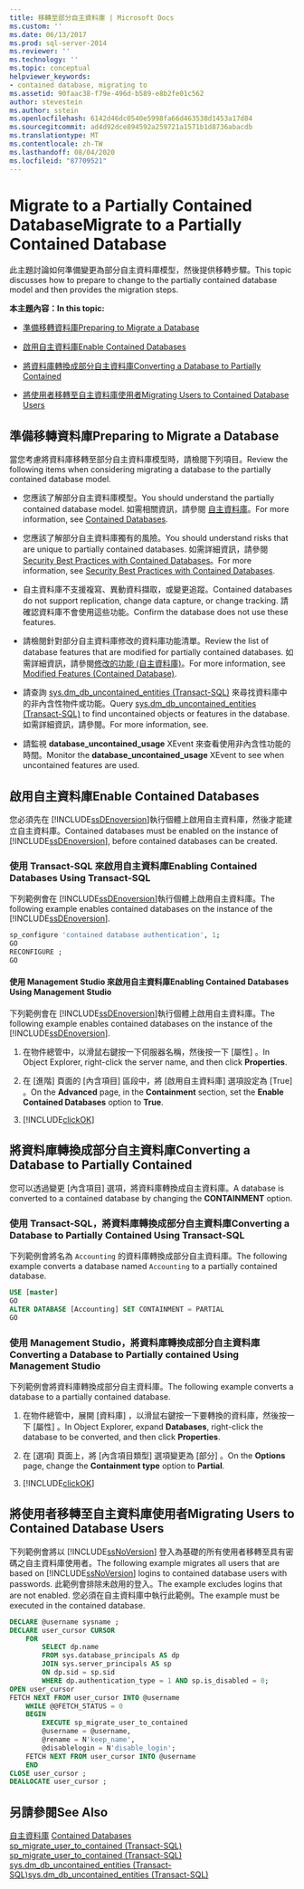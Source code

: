 ```yaml
---
title: 移轉至部分自主資料庫 | Microsoft Docs
ms.custom: ''
ms.date: 06/13/2017
ms.prod: sql-server-2014
ms.reviewer: ''
ms.technology: ''
ms.topic: conceptual
helpviewer_keywords:
- contained database, migrating to
ms.assetid: 90faac38-f79e-496d-b589-e8b2fe01c562
author: stevestein
ms.author: sstein
ms.openlocfilehash: 6142d46dc0540e5998fa66d463538d1453a17d84
ms.sourcegitcommit: ad4d92dce894592a259721a1571b1d8736abacdb
ms.translationtype: MT
ms.contentlocale: zh-TW
ms.lasthandoff: 08/04/2020
ms.locfileid: "87709521"
---
```

# <a name="migrate-to-a-partially-contained-database"></a><span data-ttu-id="2fe15-102">Migrate to a Partially Contained Database</span><span class="sxs-lookup"><span data-stu-id="2fe15-102">Migrate to a Partially Contained Database</span></span>
  <span data-ttu-id="2fe15-103">此主題討論如何準備變更為部分自主資料庫模型，然後提供移轉步驟。</span><span class="sxs-lookup"><span data-stu-id="2fe15-103">This topic discusses how to prepare to change to the partially contained database model and then provides the migration steps.</span></span>  
  
 <span data-ttu-id="2fe15-104">**本主題內容：**</span><span class="sxs-lookup"><span data-stu-id="2fe15-104">**In this topic:**</span></span>  
  
-   [<span data-ttu-id="2fe15-105">準備移轉資料庫</span><span class="sxs-lookup"><span data-stu-id="2fe15-105">Preparing to Migrate a Database</span></span>](#prepare)  
  
-   [<span data-ttu-id="2fe15-106">啟用自主資料庫</span><span class="sxs-lookup"><span data-stu-id="2fe15-106">Enable Contained Databases</span></span>](#enable)  
  
-   [<span data-ttu-id="2fe15-107">將資料庫轉換成部分自主資料庫</span><span class="sxs-lookup"><span data-stu-id="2fe15-107">Converting a Database to Partially Contained</span></span>](#convert)  
  
-   [<span data-ttu-id="2fe15-108">將使用者移轉至自主資料庫使用者</span><span class="sxs-lookup"><span data-stu-id="2fe15-108">Migrating Users to Contained Database Users</span></span>](#users)  
  
##  <a name="preparing-to-migrate-a-database"></a><a name="prepare"></a> <span data-ttu-id="2fe15-109">準備移轉資料庫</span><span class="sxs-lookup"><span data-stu-id="2fe15-109">Preparing to Migrate a Database</span></span>  
 <span data-ttu-id="2fe15-110">當您考慮將資料庫移轉至部分自主資料庫模型時，請檢閱下列項目。</span><span class="sxs-lookup"><span data-stu-id="2fe15-110">Review the following items when considering migrating a database to the partially contained database model.</span></span>  
  
-   <span data-ttu-id="2fe15-111">您應該了解部分自主資料庫模型。</span><span class="sxs-lookup"><span data-stu-id="2fe15-111">You should understand the partially contained database model.</span></span> <span data-ttu-id="2fe15-112">如需相關資訊，請參閱 [自主資料庫](contained-databases.md)。</span><span class="sxs-lookup"><span data-stu-id="2fe15-112">For more information, see [Contained Databases](contained-databases.md).</span></span>  
  
-   <span data-ttu-id="2fe15-113">您應該了解部分自主資料庫獨有的風險。</span><span class="sxs-lookup"><span data-stu-id="2fe15-113">You should understand risks that are unique to partially contained databases.</span></span> <span data-ttu-id="2fe15-114">如需詳細資訊，請參閱 [Security Best Practices with Contained Databases](security-best-practices-with-contained-databases.md)。</span><span class="sxs-lookup"><span data-stu-id="2fe15-114">For more information, see [Security Best Practices with Contained Databases](security-best-practices-with-contained-databases.md).</span></span>  
  
-   <span data-ttu-id="2fe15-115">自主資料庫不支援複寫、異動資料擷取，或變更追蹤。</span><span class="sxs-lookup"><span data-stu-id="2fe15-115">Contained databases do not support replication, change data capture, or change tracking.</span></span> <span data-ttu-id="2fe15-116">請確認資料庫不會使用這些功能。</span><span class="sxs-lookup"><span data-stu-id="2fe15-116">Confirm the database does not use these features.</span></span>  
  
-   <span data-ttu-id="2fe15-117">請檢閱針對部分自主資料庫修改的資料庫功能清單。</span><span class="sxs-lookup"><span data-stu-id="2fe15-117">Review the list of database features that are modified for partially contained databases.</span></span> <span data-ttu-id="2fe15-118">如需詳細資訊，請參閱[修改的功能 &#40;自主資料庫&#41;](modified-features-contained-database.md)。</span><span class="sxs-lookup"><span data-stu-id="2fe15-118">For more information, see [Modified Features &#40;Contained Database&#41;](modified-features-contained-database.md).</span></span>  
  
-   <span data-ttu-id="2fe15-119">請查詢 [sys.dm_db_uncontained_entities &#40;Transact-SQL&#41;](/sql/relational-databases/system-dynamic-management-views/sys-dm-db-uncontained-entities-transact-sql) 來尋找資料庫中的非內含性物件或功能。</span><span class="sxs-lookup"><span data-stu-id="2fe15-119">Query [sys.dm_db_uncontained_entities &#40;Transact-SQL&#41;](/sql/relational-databases/system-dynamic-management-views/sys-dm-db-uncontained-entities-transact-sql) to find uncontained objects or features in the database.</span></span> <span data-ttu-id="2fe15-120">如需詳細資訊，請參閱。</span><span class="sxs-lookup"><span data-stu-id="2fe15-120">For more information, see.</span></span>  
  
-   <span data-ttu-id="2fe15-121">請監視 **database_uncontained_usage** XEvent 來查看使用非內含性功能的時間。</span><span class="sxs-lookup"><span data-stu-id="2fe15-121">Monitor the **database_uncontained_usage** XEvent to see when uncontained features are used.</span></span>  
  
##  <a name="enable-contained-databases"></a><a name="enable"></a> <span data-ttu-id="2fe15-122">啟用自主資料庫</span><span class="sxs-lookup"><span data-stu-id="2fe15-122">Enable Contained Databases</span></span>  
 <span data-ttu-id="2fe15-123">您必須先在 [!INCLUDE[ssDEnoversion](../../includes/ssdenoversion-md.md)]執行個體上啟用自主資料庫，然後才能建立自主資料庫。</span><span class="sxs-lookup"><span data-stu-id="2fe15-123">Contained databases must be enabled on the instance of [!INCLUDE[ssDEnoversion](../../includes/ssdenoversion-md.md)], before contained databases can be created.</span></span>  
  
### <a name="enabling-contained-databases-using-transact-sql"></a><span data-ttu-id="2fe15-124">使用 Transact-SQL 來啟用自主資料庫</span><span class="sxs-lookup"><span data-stu-id="2fe15-124">Enabling Contained Databases Using Transact-SQL</span></span>  
 <span data-ttu-id="2fe15-125">下列範例會在 [!INCLUDE[ssDEnoversion](../../includes/ssdenoversion-md.md)]執行個體上啟用自主資料庫。</span><span class="sxs-lookup"><span data-stu-id="2fe15-125">The following example enables contained databases on the instance of the [!INCLUDE[ssDEnoversion](../../includes/ssdenoversion-md.md)].</span></span>  
  
```sql  
sp_configure 'contained database authentication', 1;  
GO  
RECONFIGURE ;  
GO  
```  
  
#### <a name="enabling-contained-databases-using-management-studio"></a><span data-ttu-id="2fe15-126">使用 Management Studio 來啟用自主資料庫</span><span class="sxs-lookup"><span data-stu-id="2fe15-126">Enabling Contained Databases Using Management Studio</span></span>  
 <span data-ttu-id="2fe15-127">下列範例會在 [!INCLUDE[ssDEnoversion](../../includes/ssdenoversion-md.md)]執行個體上啟用自主資料庫。</span><span class="sxs-lookup"><span data-stu-id="2fe15-127">The following example enables contained databases on the instance of the [!INCLUDE[ssDEnoversion](../../includes/ssdenoversion-md.md)].</span></span>  
  
1.  <span data-ttu-id="2fe15-128">在物件總管中，以滑鼠右鍵按一下伺服器名稱，然後按一下 [屬性]  。</span><span class="sxs-lookup"><span data-stu-id="2fe15-128">In Object Explorer, right-click the server name, and then click **Properties**.</span></span>  
  
2.  <span data-ttu-id="2fe15-129">在 [進階]  頁面的 [內含項目]  區段中，將 [啟用自主資料庫]  選項設定為 [True]  。</span><span class="sxs-lookup"><span data-stu-id="2fe15-129">On the **Advanced** page, in the **Containment** section, set the **Enable Contained Databases** option to **True**.</span></span>  
  
3.  [!INCLUDE[clickOK](../../../includes/clickok-md.md)]  
  
##  <a name="converting-a-database-to-partially-contained"></a><a name="convert"></a> <span data-ttu-id="2fe15-130">將資料庫轉換成部分自主資料庫</span><span class="sxs-lookup"><span data-stu-id="2fe15-130">Converting a Database to Partially Contained</span></span>  
 <span data-ttu-id="2fe15-131">您可以透過變更 [內含項目]  選項，將資料庫轉換成自主資料庫。</span><span class="sxs-lookup"><span data-stu-id="2fe15-131">A database is converted to a contained database by changing the **CONTAINMENT** option.</span></span>  
  
### <a name="converting-a-database-to-partially-contained-using-transact-sql"></a><span data-ttu-id="2fe15-132">使用 Transact-SQL，將資料庫轉換成部分自主資料庫</span><span class="sxs-lookup"><span data-stu-id="2fe15-132">Converting a Database to Partially Contained Using Transact-SQL</span></span>  
 <span data-ttu-id="2fe15-133">下列範例會將名為 `Accounting` 的資料庫轉換成部分自主資料庫。</span><span class="sxs-lookup"><span data-stu-id="2fe15-133">The following example converts a database named `Accounting` to a partially contained database.</span></span>  
  
```sql  
USE [master]  
GO  
ALTER DATABASE [Accounting] SET CONTAINMENT = PARTIAL  
GO  
```  
  
### <a name="converting-a-database-to-partially-contained-using-management-studio"></a><span data-ttu-id="2fe15-134">使用 Management Studio，將資料庫轉換成部分自主資料庫</span><span class="sxs-lookup"><span data-stu-id="2fe15-134">Converting a Database to Partially contained Using Management Studio</span></span>  
 <span data-ttu-id="2fe15-135">下列範例會將資料庫轉換成部分自主資料庫。</span><span class="sxs-lookup"><span data-stu-id="2fe15-135">The following example converts a database to a partially contained database.</span></span>  
  
1.  <span data-ttu-id="2fe15-136">在物件總管中，展開 [資料庫]  ，以滑鼠右鍵按一下要轉換的資料庫，然後按一下 [屬性]  。</span><span class="sxs-lookup"><span data-stu-id="2fe15-136">In Object Explorer, expand **Databases**, right-click the database to be converted, and then click **Properties**.</span></span>  
  
2.  <span data-ttu-id="2fe15-137">在 [選項]  頁面上，將 [內含項目類型]  選項變更為 [部分]  。</span><span class="sxs-lookup"><span data-stu-id="2fe15-137">On the **Options** page, change the **Containment type** option to **Partial**.</span></span>  
  
3.  [!INCLUDE[clickOK](../../../includes/clickok-md.md)]  
  
##  <a name="migrating-users-to-contained-database-users"></a><a name="users"></a> <span data-ttu-id="2fe15-138">將使用者移轉至自主資料庫使用者</span><span class="sxs-lookup"><span data-stu-id="2fe15-138">Migrating Users to Contained Database Users</span></span>  
 <span data-ttu-id="2fe15-139">下列範例會將以 [!INCLUDE[ssNoVersion](../../includes/ssnoversion-md.md)] 登入為基礎的所有使用者移轉至具有密碼之自主資料庫使用者。</span><span class="sxs-lookup"><span data-stu-id="2fe15-139">The following example migrates all users that are based on [!INCLUDE[ssNoVersion](../../includes/ssnoversion-md.md)] logins to contained database users with passwords.</span></span> <span data-ttu-id="2fe15-140">此範例會排除未啟用的登入。</span><span class="sxs-lookup"><span data-stu-id="2fe15-140">The example excludes logins that are not enabled.</span></span> <span data-ttu-id="2fe15-141">您必須在自主資料庫中執行此範例。</span><span class="sxs-lookup"><span data-stu-id="2fe15-141">The example must be executed in the contained database.</span></span>  
  
```sql  
DECLARE @username sysname ;  
DECLARE user_cursor CURSOR  
    FOR   
        SELECT dp.name   
        FROM sys.database_principals AS dp  
        JOIN sys.server_principals AS sp   
        ON dp.sid = sp.sid  
        WHERE dp.authentication_type = 1 AND sp.is_disabled = 0;  
OPEN user_cursor  
FETCH NEXT FROM user_cursor INTO @username  
    WHILE @@FETCH_STATUS = 0  
    BEGIN  
        EXECUTE sp_migrate_user_to_contained   
        @username = @username,  
        @rename = N'keep_name',  
        @disablelogin = N'disable_login';  
    FETCH NEXT FROM user_cursor INTO @username  
    END  
CLOSE user_cursor ;  
DEALLOCATE user_cursor ;  
```  
  
## <a name="see-also"></a><span data-ttu-id="2fe15-142">另請參閱</span><span class="sxs-lookup"><span data-stu-id="2fe15-142">See Also</span></span>  
 <span data-ttu-id="2fe15-143">[自主資料庫](contained-databases.md) </span><span class="sxs-lookup"><span data-stu-id="2fe15-143">[Contained Databases](contained-databases.md) </span></span>  
 <span data-ttu-id="2fe15-144">[sp_migrate_user_to_contained &#40;Transact-SQL&#41;](/sql/relational-databases/system-stored-procedures/sp-migrate-user-to-contained-transact-sql) </span><span class="sxs-lookup"><span data-stu-id="2fe15-144">[sp_migrate_user_to_contained &#40;Transact-SQL&#41;](/sql/relational-databases/system-stored-procedures/sp-migrate-user-to-contained-transact-sql) </span></span>  
 [<span data-ttu-id="2fe15-145">sys.dm_db_uncontained_entities &#40;Transact-SQL&#41;</span><span class="sxs-lookup"><span data-stu-id="2fe15-145">sys.dm_db_uncontained_entities &#40;Transact-SQL&#41;</span></span>](/sql/relational-databases/system-dynamic-management-views/sys-dm-db-uncontained-entities-transact-sql)  
  
  
